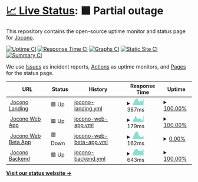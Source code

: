 # [📈 Live Status](https://status.jocono.de): <!--live status--> **🟧 Partial outage**

This repository contains the open-source uptime monitor and status page for [Jocono](jocono.de).

[![Uptime CI](https://github.com/jocono-app/jocono-status/workflows/Uptime%20CI/badge.svg)](https://github.com/jocono-app/jocono-status/actions?query=workflow%3A%22Uptime+CI%22)
[![Response Time CI](https://github.com/jocono-app/jocono-status/workflows/Response%20Time%20CI/badge.svg)](https://github.com/jocono-app/jocono-status/actions?query=workflow%3A%22Response+Time+CI%22)
[![Graphs CI](https://github.com/jocono-app/jocono-status/workflows/Graphs%20CI/badge.svg)](https://github.com/jocono-app/jocono-status/actions?query=workflow%3A%22Graphs+CI%22)
[![Static Site CI](https://github.com/jocono-app/jocono-status/workflows/Static%20Site%20CI/badge.svg)](https://github.com/jocono-app/jocono-status/actions?query=workflow%3A%22Static+Site+CI%22)
[![Summary CI](https://github.com/jocono-app/jocono-status/workflows/Summary%20CI/badge.svg)](https://github.com/jocono-app/jocono-status/actions?query=workflow%3A%22Summary+CI%22)

We use [Issues](https://github.com/jocono-app/jocono-status/issues) as incident reports, [Actions](https://github.com/jocono-app/jocono-status/actions) as uptime monitors, and [Pages](https://status.jocono.de) for the status page.

<!--start: status pages-->
<!-- This summary is generated by Upptime (https://github.com/upptime/upptime) -->
<!-- Do not edit this manually, your changes will be overwritten -->
<!-- prettier-ignore -->
| URL | Status | History | Response Time | Uptime |
| --- | ------ | ------- | ------------- | ------ |
| <img alt="" src="https://icons.duckduckgo.com/ip3/www.jocono.de.ico" height="13"> [Jocono Landing](https://www.jocono.de) | 🟩 Up | [jocono-landing.yml](https://github.com/Jocono-App/jocono-status/commits/HEAD/history/jocono-landing.yml) | <details><summary><img alt="Response time graph" src="./graphs/jocono-landing/response-time-week.png" height="20"> 387ms</summary><br><a href="https://status.jocono.de/history/jocono-landing"><img alt="Response time 405" src="https://img.shields.io/endpoint?url=https%3A%2F%2Fraw.githubusercontent.com%2FJocono-App%2Fjocono-status%2FHEAD%2Fapi%2Fjocono-landing%2Fresponse-time.json"></a><br><a href="https://status.jocono.de/history/jocono-landing"><img alt="24-hour response time 248" src="https://img.shields.io/endpoint?url=https%3A%2F%2Fraw.githubusercontent.com%2FJocono-App%2Fjocono-status%2FHEAD%2Fapi%2Fjocono-landing%2Fresponse-time-day.json"></a><br><a href="https://status.jocono.de/history/jocono-landing"><img alt="7-day response time 387" src="https://img.shields.io/endpoint?url=https%3A%2F%2Fraw.githubusercontent.com%2FJocono-App%2Fjocono-status%2FHEAD%2Fapi%2Fjocono-landing%2Fresponse-time-week.json"></a><br><a href="https://status.jocono.de/history/jocono-landing"><img alt="30-day response time 388" src="https://img.shields.io/endpoint?url=https%3A%2F%2Fraw.githubusercontent.com%2FJocono-App%2Fjocono-status%2FHEAD%2Fapi%2Fjocono-landing%2Fresponse-time-month.json"></a><br><a href="https://status.jocono.de/history/jocono-landing"><img alt="1-year response time 403" src="https://img.shields.io/endpoint?url=https%3A%2F%2Fraw.githubusercontent.com%2FJocono-App%2Fjocono-status%2FHEAD%2Fapi%2Fjocono-landing%2Fresponse-time-year.json"></a></details> | <details><summary><a href="https://status.jocono.de/history/jocono-landing">100.00%</a></summary><a href="https://status.jocono.de/history/jocono-landing"><img alt="All-time uptime 99.61%" src="https://img.shields.io/endpoint?url=https%3A%2F%2Fraw.githubusercontent.com%2FJocono-App%2Fjocono-status%2FHEAD%2Fapi%2Fjocono-landing%2Fuptime.json"></a><br><a href="https://status.jocono.de/history/jocono-landing"><img alt="24-hour uptime 100.00%" src="https://img.shields.io/endpoint?url=https%3A%2F%2Fraw.githubusercontent.com%2FJocono-App%2Fjocono-status%2FHEAD%2Fapi%2Fjocono-landing%2Fuptime-day.json"></a><br><a href="https://status.jocono.de/history/jocono-landing"><img alt="7-day uptime 100.00%" src="https://img.shields.io/endpoint?url=https%3A%2F%2Fraw.githubusercontent.com%2FJocono-App%2Fjocono-status%2FHEAD%2Fapi%2Fjocono-landing%2Fuptime-week.json"></a><br><a href="https://status.jocono.de/history/jocono-landing"><img alt="30-day uptime 100.00%" src="https://img.shields.io/endpoint?url=https%3A%2F%2Fraw.githubusercontent.com%2FJocono-App%2Fjocono-status%2FHEAD%2Fapi%2Fjocono-landing%2Fuptime-month.json"></a><br><a href="https://status.jocono.de/history/jocono-landing"><img alt="1-year uptime 99.44%" src="https://img.shields.io/endpoint?url=https%3A%2F%2Fraw.githubusercontent.com%2FJocono-App%2Fjocono-status%2FHEAD%2Fapi%2Fjocono-landing%2Fuptime-year.json"></a></details>
| <img alt="" src="https://icons.duckduckgo.com/ip3/app.jocono.de.ico" height="13"> [Jocono Web App](https://app.jocono.de) | 🟩 Up | [jocono-web-app.yml](https://github.com/Jocono-App/jocono-status/commits/HEAD/history/jocono-web-app.yml) | <details><summary><img alt="Response time graph" src="./graphs/jocono-web-app/response-time-week.png" height="20"> 179ms</summary><br><a href="https://status.jocono.de/history/jocono-web-app"><img alt="Response time 197" src="https://img.shields.io/endpoint?url=https%3A%2F%2Fraw.githubusercontent.com%2FJocono-App%2Fjocono-status%2FHEAD%2Fapi%2Fjocono-web-app%2Fresponse-time.json"></a><br><a href="https://status.jocono.de/history/jocono-web-app"><img alt="24-hour response time 172" src="https://img.shields.io/endpoint?url=https%3A%2F%2Fraw.githubusercontent.com%2FJocono-App%2Fjocono-status%2FHEAD%2Fapi%2Fjocono-web-app%2Fresponse-time-day.json"></a><br><a href="https://status.jocono.de/history/jocono-web-app"><img alt="7-day response time 179" src="https://img.shields.io/endpoint?url=https%3A%2F%2Fraw.githubusercontent.com%2FJocono-App%2Fjocono-status%2FHEAD%2Fapi%2Fjocono-web-app%2Fresponse-time-week.json"></a><br><a href="https://status.jocono.de/history/jocono-web-app"><img alt="30-day response time 155" src="https://img.shields.io/endpoint?url=https%3A%2F%2Fraw.githubusercontent.com%2FJocono-App%2Fjocono-status%2FHEAD%2Fapi%2Fjocono-web-app%2Fresponse-time-month.json"></a><br><a href="https://status.jocono.de/history/jocono-web-app"><img alt="1-year response time 197" src="https://img.shields.io/endpoint?url=https%3A%2F%2Fraw.githubusercontent.com%2FJocono-App%2Fjocono-status%2FHEAD%2Fapi%2Fjocono-web-app%2Fresponse-time-year.json"></a></details> | <details><summary><a href="https://status.jocono.de/history/jocono-web-app">100.00%</a></summary><a href="https://status.jocono.de/history/jocono-web-app"><img alt="All-time uptime 99.57%" src="https://img.shields.io/endpoint?url=https%3A%2F%2Fraw.githubusercontent.com%2FJocono-App%2Fjocono-status%2FHEAD%2Fapi%2Fjocono-web-app%2Fuptime.json"></a><br><a href="https://status.jocono.de/history/jocono-web-app"><img alt="24-hour uptime 100.00%" src="https://img.shields.io/endpoint?url=https%3A%2F%2Fraw.githubusercontent.com%2FJocono-App%2Fjocono-status%2FHEAD%2Fapi%2Fjocono-web-app%2Fuptime-day.json"></a><br><a href="https://status.jocono.de/history/jocono-web-app"><img alt="7-day uptime 100.00%" src="https://img.shields.io/endpoint?url=https%3A%2F%2Fraw.githubusercontent.com%2FJocono-App%2Fjocono-status%2FHEAD%2Fapi%2Fjocono-web-app%2Fuptime-week.json"></a><br><a href="https://status.jocono.de/history/jocono-web-app"><img alt="30-day uptime 100.00%" src="https://img.shields.io/endpoint?url=https%3A%2F%2Fraw.githubusercontent.com%2FJocono-App%2Fjocono-status%2FHEAD%2Fapi%2Fjocono-web-app%2Fuptime-month.json"></a><br><a href="https://status.jocono.de/history/jocono-web-app"><img alt="1-year uptime 99.39%" src="https://img.shields.io/endpoint?url=https%3A%2F%2Fraw.githubusercontent.com%2FJocono-App%2Fjocono-status%2FHEAD%2Fapi%2Fjocono-web-app%2Fuptime-year.json"></a></details>
| <img alt="" src="https://icons.duckduckgo.com/ip3/app.beta.jocono.de.ico" height="13"> [Jocono Web Beta App](https://app.beta.jocono.de) | 🟥 Down | [jocono-web-beta-app.yml](https://github.com/Jocono-App/jocono-status/commits/HEAD/history/jocono-web-beta-app.yml) | <details><summary><img alt="Response time graph" src="./graphs/jocono-web-beta-app/response-time-week.png" height="20"> 162ms</summary><br><a href="https://status.jocono.de/history/jocono-web-beta-app"><img alt="Response time 193" src="https://img.shields.io/endpoint?url=https%3A%2F%2Fraw.githubusercontent.com%2FJocono-App%2Fjocono-status%2FHEAD%2Fapi%2Fjocono-web-beta-app%2Fresponse-time.json"></a><br><a href="https://status.jocono.de/history/jocono-web-beta-app"><img alt="24-hour response time 167" src="https://img.shields.io/endpoint?url=https%3A%2F%2Fraw.githubusercontent.com%2FJocono-App%2Fjocono-status%2FHEAD%2Fapi%2Fjocono-web-beta-app%2Fresponse-time-day.json"></a><br><a href="https://status.jocono.de/history/jocono-web-beta-app"><img alt="7-day response time 162" src="https://img.shields.io/endpoint?url=https%3A%2F%2Fraw.githubusercontent.com%2FJocono-App%2Fjocono-status%2FHEAD%2Fapi%2Fjocono-web-beta-app%2Fresponse-time-week.json"></a><br><a href="https://status.jocono.de/history/jocono-web-beta-app"><img alt="30-day response time 183" src="https://img.shields.io/endpoint?url=https%3A%2F%2Fraw.githubusercontent.com%2FJocono-App%2Fjocono-status%2FHEAD%2Fapi%2Fjocono-web-beta-app%2Fresponse-time-month.json"></a><br><a href="https://status.jocono.de/history/jocono-web-beta-app"><img alt="1-year response time 187" src="https://img.shields.io/endpoint?url=https%3A%2F%2Fraw.githubusercontent.com%2FJocono-App%2Fjocono-status%2FHEAD%2Fapi%2Fjocono-web-beta-app%2Fresponse-time-year.json"></a></details> | <details><summary><a href="https://status.jocono.de/history/jocono-web-beta-app">0.00%</a></summary><a href="https://status.jocono.de/history/jocono-web-beta-app"><img alt="All-time uptime 52.23%" src="https://img.shields.io/endpoint?url=https%3A%2F%2Fraw.githubusercontent.com%2FJocono-App%2Fjocono-status%2FHEAD%2Fapi%2Fjocono-web-beta-app%2Fuptime.json"></a><br><a href="https://status.jocono.de/history/jocono-web-beta-app"><img alt="24-hour uptime 0.00%" src="https://img.shields.io/endpoint?url=https%3A%2F%2Fraw.githubusercontent.com%2FJocono-App%2Fjocono-status%2FHEAD%2Fapi%2Fjocono-web-beta-app%2Fuptime-day.json"></a><br><a href="https://status.jocono.de/history/jocono-web-beta-app"><img alt="7-day uptime 0.00%" src="https://img.shields.io/endpoint?url=https%3A%2F%2Fraw.githubusercontent.com%2FJocono-App%2Fjocono-status%2FHEAD%2Fapi%2Fjocono-web-beta-app%2Fuptime-week.json"></a><br><a href="https://status.jocono.de/history/jocono-web-beta-app"><img alt="30-day uptime 1.38%" src="https://img.shields.io/endpoint?url=https%3A%2F%2Fraw.githubusercontent.com%2FJocono-App%2Fjocono-status%2FHEAD%2Fapi%2Fjocono-web-beta-app%2Fuptime-month.json"></a><br><a href="https://status.jocono.de/history/jocono-web-beta-app"><img alt="1-year uptime 32.94%" src="https://img.shields.io/endpoint?url=https%3A%2F%2Fraw.githubusercontent.com%2FJocono-App%2Fjocono-status%2FHEAD%2Fapi%2Fjocono-web-beta-app%2Fuptime-year.json"></a></details>
| <img alt="" src="https://icons.duckduckgo.com/ip3/eu-api.backendless.com.ico" height="13"> [Jocono Backend](https://eu-api.backendless.com/0A320D1F-05D1-4A76-FF0F-4905268F6100/8B3EF612-BBD4-4038-B20B-646431B93DB8/services/AssignRoleService/health) | 🟩 Up | [jocono-backend.yml](https://github.com/Jocono-App/jocono-status/commits/HEAD/history/jocono-backend.yml) | <details><summary><img alt="Response time graph" src="./graphs/jocono-backend/response-time-week.png" height="20"> 643ms</summary><br><a href="https://status.jocono.de/history/jocono-backend"><img alt="Response time 721" src="https://img.shields.io/endpoint?url=https%3A%2F%2Fraw.githubusercontent.com%2FJocono-App%2Fjocono-status%2FHEAD%2Fapi%2Fjocono-backend%2Fresponse-time.json"></a><br><a href="https://status.jocono.de/history/jocono-backend"><img alt="24-hour response time 566" src="https://img.shields.io/endpoint?url=https%3A%2F%2Fraw.githubusercontent.com%2FJocono-App%2Fjocono-status%2FHEAD%2Fapi%2Fjocono-backend%2Fresponse-time-day.json"></a><br><a href="https://status.jocono.de/history/jocono-backend"><img alt="7-day response time 643" src="https://img.shields.io/endpoint?url=https%3A%2F%2Fraw.githubusercontent.com%2FJocono-App%2Fjocono-status%2FHEAD%2Fapi%2Fjocono-backend%2Fresponse-time-week.json"></a><br><a href="https://status.jocono.de/history/jocono-backend"><img alt="30-day response time 608" src="https://img.shields.io/endpoint?url=https%3A%2F%2Fraw.githubusercontent.com%2FJocono-App%2Fjocono-status%2FHEAD%2Fapi%2Fjocono-backend%2Fresponse-time-month.json"></a><br><a href="https://status.jocono.de/history/jocono-backend"><img alt="1-year response time 750" src="https://img.shields.io/endpoint?url=https%3A%2F%2Fraw.githubusercontent.com%2FJocono-App%2Fjocono-status%2FHEAD%2Fapi%2Fjocono-backend%2Fresponse-time-year.json"></a></details> | <details><summary><a href="https://status.jocono.de/history/jocono-backend">100.00%</a></summary><a href="https://status.jocono.de/history/jocono-backend"><img alt="All-time uptime 96.92%" src="https://img.shields.io/endpoint?url=https%3A%2F%2Fraw.githubusercontent.com%2FJocono-App%2Fjocono-status%2FHEAD%2Fapi%2Fjocono-backend%2Fuptime.json"></a><br><a href="https://status.jocono.de/history/jocono-backend"><img alt="24-hour uptime 100.00%" src="https://img.shields.io/endpoint?url=https%3A%2F%2Fraw.githubusercontent.com%2FJocono-App%2Fjocono-status%2FHEAD%2Fapi%2Fjocono-backend%2Fuptime-day.json"></a><br><a href="https://status.jocono.de/history/jocono-backend"><img alt="7-day uptime 100.00%" src="https://img.shields.io/endpoint?url=https%3A%2F%2Fraw.githubusercontent.com%2FJocono-App%2Fjocono-status%2FHEAD%2Fapi%2Fjocono-backend%2Fuptime-week.json"></a><br><a href="https://status.jocono.de/history/jocono-backend"><img alt="30-day uptime 99.80%" src="https://img.shields.io/endpoint?url=https%3A%2F%2Fraw.githubusercontent.com%2FJocono-App%2Fjocono-status%2FHEAD%2Fapi%2Fjocono-backend%2Fuptime-month.json"></a><br><a href="https://status.jocono.de/history/jocono-backend"><img alt="1-year uptime 99.63%" src="https://img.shields.io/endpoint?url=https%3A%2F%2Fraw.githubusercontent.com%2FJocono-App%2Fjocono-status%2FHEAD%2Fapi%2Fjocono-backend%2Fuptime-year.json"></a></details>

<!--end: status pages-->

[**Visit our status website →**](https://status.jocono.de)
